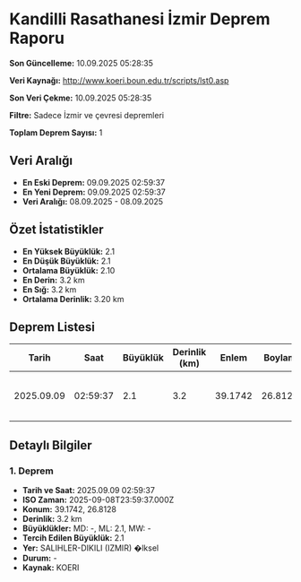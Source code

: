 # Kandilli Rasathanesi İzmir Deprem Raporu

**Son Güncelleme:** 10.09.2025 05:28:35

**Veri Kaynağı:** http://www.koeri.boun.edu.tr/scripts/lst0.asp

**Son Veri Çekme:** 10.09.2025 05:28:35

**Filtre:** Sadece İzmir ve çevresi depremleri

**Toplam Deprem Sayısı:** 1

## Veri Aralığı

- **En Eski Deprem:** 09.09.2025 02:59:37
- **En Yeni Deprem:** 09.09.2025 02:59:37
- **Veri Aralığı:** 08.09.2025 - 08.09.2025

## Özet İstatistikler

- **En Yüksek Büyüklük:** 2.1
- **En Düşük Büyüklük:** 2.1
- **Ortalama Büyüklük:** 2.10
- **En Derin:** 3.2 km
- **En Sığ:** 3.2 km
- **Ortalama Derinlik:** 3.20 km

## Deprem Listesi

| Tarih | Saat | Büyüklük | Derinlik (km) | Enlem | Boylam | Konum | Durum |
|-------|------|----------|---------------|-------|--------|-------|-------|
| 2025.09.09 | 02:59:37 | 2.1 | 3.2 | 39.1742 | 26.8128 | SALIHLER-DIKILI (IZMIR) �lksel | - |

## Detaylı Bilgiler

### 1. Deprem

- **Tarih ve Saat:** 2025.09.09 02:59:37
- **ISO Zaman:** 2025-09-08T23:59:37.000Z
- **Konum:** 39.1742, 26.8128
- **Derinlik:** 3.2 km
- **Büyüklükler:** MD: -, ML: 2.1, MW: -
- **Tercih Edilen Büyüklük:** 2.1
- **Yer:** SALIHLER-DIKILI (IZMIR) �lksel
- **Durum:** -
- **Kaynak:** KOERI

